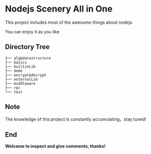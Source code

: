 #  Nodejs Scenery All in One

This project includes most of the awesome things about nodejs.

You can enjoy it as you like

## Directory Tree

```
├── alg&datastructure
├── basics
├── builtinLib
├── demo
├── encrypt&decrypt
├── externalLib
├── middleware
├── rpc
└── test
```


## Note

The knowledge of this project is constantly accumulating，stay tuned!


## End
**Welcome to inspect and give comments, thanks!**
